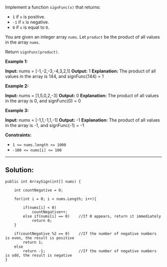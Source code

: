 Implement a function `signFunc(x)` that returns:

- `1` if `x` is positive.
- `-1` if `x` is negative.
- `0` if `x` is equal to `0`.

You are given an integer array `nums`. Let `product` be the product of all values in the array `nums`.

Return `signFunc(product)`.

**Example 1:**

**Input:** nums = [-1,-2,-3,-4,3,2,1]
**Output:** 1
**Explanation:** The product of all values in the array is 144, and signFunc(144) = 1

**Example 2:**

**Input:** nums = [1,5,0,2,-3]
**Output:** 0
**Explanation:** The product of all values in the array is 0, and signFunc(0) = 0

**Example 3:**

**Input:** nums = [-1,1,-1,1,-1]
**Output:** -1
**Explanation:** The product of all values in the array is -1, and signFunc(-1) = -1

**Constraints:**

- `1 <= nums.length <= 1000`
- `-100 <= nums[i] <= 100`

---
## **Solution:**
```
public int ArraySign(int[] nums) {

	int countNegative = 0;

	for(int i = 0; i < nums.Length; i++){
	
		if(nums[i] < 0)
			countNegative++;
		else if(nums[i] == 0)    //If 0 appears, return it immediately
			return 0;
	}

	if(countNegative %2 == 0)    //If the number of negative numbers is even, the result is positive
		return 1;
	else
		return -1;               //If the number of negative numbers is odd, the result is negative
}
```